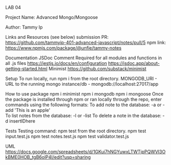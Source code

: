 LAB 04

Project Name: Advanced Mongo/Mongoose

Author: Tammy Ip

Links and Resources (see below)
submission PR: https://github.com/tammyip-401-advanced-javascript/notes/pull/5
npm link: https://www.npmjs.com/package/@unfie/tammy-notes

Documentation
JSDoc Comment Required for all modules and functions in all .js files
https://jestjs.io/docs/en/configuration
https://jsdoc.app/about-getting-started.html
Minimist
https://github.com/substack/minimist

Setup
To run locally, run npm i from the root directory.
MONGODB_URI - URL to the running mongo instance/db - mongodb://localhost:27017/app

How to use package
npm i minimist
npm i mongodb
npm i mongoose
Once the package is installed through npm or ran locally through the repo, enter commands using the following formats: 
To add note to the database: -a or -add 'This is an apple'  
To list notes from the database: -l or -list
To delete a note in the database: -d insertIDhere

Tests
Testing command: npm test from the root directory.
npm test input.test.js
npm test notes.test.js
npm test validator.test.js

UML
https://docs.google.com/spreadsheets/d/1GKui7hNGYuwxLTWTjpPQWVI3OkBME0HOB_tgB6olP4I/edit?usp=sharing



